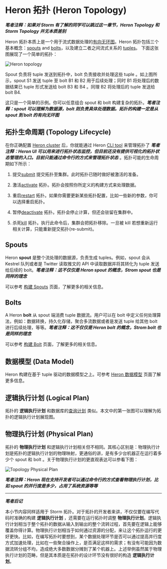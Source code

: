 # Heron 拓扑 (Heron Topology)

***笔者注释：如果对 Storm 有了解的同学可以跳过这一章节，Heron Topology 和 Storm Topology 并无本质差别***

Heron 拓扑本质上是一个用于流式数据处理的[有向无环图](https://en.wikipedia.org/wiki/Directed_acyclic_graph)。Heron 拓扑包括三个基本概念：[spouts](#spouts) and [bolts](#bolts)，以及建立二者之间流式关系的 [tuples](http://twitter.github.io/heron/docs/developers/data-model)。 下面这张图展现了一个简单的拓扑：

![Heron topology](http://twitter.github.io/heron/img/topology.png)

Spout 负责将 tuple 发送到拓扑中，bolt 负责接收并处理这些 tuple 。如上图所示，spout S1 发送 tuple 至 bolt B1 和 B2 用于后续处理；同时 B1 将处理后的数据结果已 tuple 形式发送给 bolt B3 和 B4 。同理 B2 将处理后的 tuple 发送给 bolt B4.

这只是一个简单的示例。你可以任意组合 spout 和 bolt 构建复杂的拓扑。***笔者注释：spout 可以理解为数据源，bolt 则负责具体处理数据。拓扑的构建一定是从 spout 到 bolt 的有向无环图***

## 拓扑生命周期 (Topology Lifecycle)

在你正确配置 [Heron cluster](http://twitter.github.io/heron/docs/operators/deployment) 后，你就能通过 Heron [CLI tool](http://twitter.github.io/heron/docs/operators/heron-cli) 来管理拓扑了 ***笔者注释：Heron UI 可以用来进行拓扑状态监控，但目前还没有提供可视化的拓扑状态管理的入口。目前只能通过命令行的方式来管理拓扑状态*** 。拓扑可能的生命周期如下所示：

1. 提交[submit](http://twitter.github.io/heron/docs/operators/heron-cli#submitting-a-topology) 提交拓扑至集群。此时拓扑已随时做好被激活的准备。

2. 激活[activate](http://twitter.github.io/heron/docs/operators/heron-cli#activating-a-topology) 拓扑。拓扑会按照你所定义的构建方式来处理数据。

3. 重启[restart](http://twitter.github.io/heron/docs/operators/heron-cli#restarting-a-topology) 拓扑。如果你需要更新某些拓扑配置，比如一些新的参数，你可以选择重启拓扑。

4. 暂停[deactivate](http://twitter.github.io/heron/docs/operators/heron-cli#deactivating-a-topology) 拓扑。拓扑会停止计算，但还会驻留在集群中。

5. 杀死[kill](http://twitter.github.io/heron/docs/operators/operators/heron-cli#killing-a-topology) 拓扑。执行此命令后，集群会把拓扑移除。一旦被 kill 若想重新运行相关计算，只能重新提交拓扑(re-submit)。

## Spouts

Heron **spout** 是整个流处理的数据源，负责生成 tuples。例如，spout 会从 Kestrel 队列或者是 Twitter 读取推文的 API 中读取数据并将其转化为 tuple 发送给后续的 bolt。***笔者注释：这不仅仅是 Heron spout 的概念，Strom spout 也是同样的理念***

可以参考 [构建 Spouts](http://twitter.github.io/heron/docs/developers/java/spouts) 页面，了解更多的相关信息。

## Bolts

A Heron **bolt** 从 spout 端消费 tuple 数据流。用户可以在 bolt 中定义任何处理算法，例如：数据转换，持久化存储，聚合多流数据或者是发送 tuple 给其他 bolt 进行后续处理，等等。***笔者注释：这不仅仅是 Heron bolt 的概念，Strom bolt 也是同样的理念***

可以参考 [构建 Bolt](http://twitter.github.io/heron/docs/developers/java/bolts) 页面，了解更多的相关信息。


## 数据模型 (Data Model)

Heron 构建在基于 tuple 驱动的数据模型之上。可参考 [Heron 数据模型](http://twitter.github.io/heron/docs/developers/data-model) 页面了解更多信息。

## 逻辑执行计划 (Logical Plan)

拓扑的 **逻辑执行计划** 和数据库的[查询计划](https://en.wikipedia.org/wiki/Query_plan) 类似。本文中的第一张图可以理解为拓扑的逻辑执行计划展现图。

## 物理执行计划 (Physical Plan)

拓扑的 **物理执行计划** 和逻辑执行计划相关但不相同。其核心区别是：物理执行计划是拓扑的逻辑执行计划的物理映射，更通俗的讲，是有多少台机器正在运行着多少个 spout 和 bolt 。关于物理执行计划的更直观表达可以参看下图：

![Topology Physical Plan](http://twitter.github.io/heron/img/physicalplan.png)

***笔者注释：Heron 现在支持开发者可以通过命令行的方式查看物理执行计划，比如 spout 的并行度是多少，占用了系统资源等等***

---

***笔者后记***

本小节内容同样适用于 Storm 拓扑。对于拓扑的开发者来讲，不仅仅要在编写代码时准确的构建 **逻辑执行计划** ，还需要在运行拓扑时调整 **物理执行计划**。逻辑执行计划相当于整个拓扑的数据从输入到输出的整个流转过程，首先要在逻辑上能够覆盖你得计算。物理执行计划相当于如何通过资源的分配，来让这个拓扑运行的更好更快。比如，在编写拓扑时要想到，某个数据处理环节是否可以通过提高并行度方式加速处理，比如在一些聚合操作上，是否满足这样的需求；有没有可能因为数据流转分组不均，造成绝大多数数据分摊到了某个机器上。上述举例虽然属于物理执行计划的范畴，但是其本质是在拓扑的设计环节没有很好的构造 **逻辑执行计划**。
